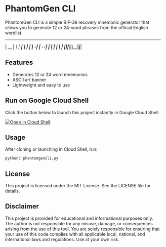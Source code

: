 # PhantomGen CLI

PhantomGen CLI is a simple BIP-39 recovery mnemonic generator that allows you to generate 12 or 24-word phrases from the official English wordlist.                          
 _____ _____ _____ _____ _____ _____ 
| __  |   __|     |   __|   __|   | |
|    -|   __|   --|  |  |   __| | | |
|__|__|_____|_____|_____|_____|_|___|

## Features

- Generates 12 or 24 word mnemonics
- ASCII art banner
- Lightweight and easy to use

## Run on Google Cloud Shell

Click the button below to launch this project instantly in Google Cloud Shell:

[![Open in Cloud Shell](https://gstatic.com/cloudssh/images/open-btn.png)](https://ssh.cloud.google.com/cloudshell/editor?cloudshell_git_repo=https://github.com/mqz0211/recoverycodegencli&cloudshell_working_dir=recoverycodegencli)

## Usage

After cloning or launching in Cloud Shell, run:

```bash
python3 phantomgencli.py
```

## License

This project is licensed under the MIT License. See the LICENSE file for details.

## Disclaimer

This project is provided for educational and informational purposes only. The author is not responsible for any misuse, damage, or consequences arising from the use of this tool. You are solely responsible for ensuring that your use of this code complies with all applicable local, national, and international laws and regulations. Use at your own risk.
